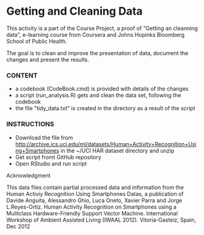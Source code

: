 Getting and Cleaning Data
===================================

This activity is a part of the Course Project, a proof of "Getting an cleanning data", e-learning course from Coursera and Johns Hopinks Bloomberg School of Public Health.

The goal is to clean and improve the presentation of data, document the changes and present the results.


### CONTENT
+ a codebook (CodeBook.cmd) is provided with details of the changes 
+ a script (run_analysis.R) gets and clean the data set, following the codebook
+ the file "tidy_data.txt" is created in the directory as a result of the script

### INSTRUCTIONS
* Download the file from http://archive.ics.uci.edu/ml/datasets/Human+Activity+Recognition+Using+Smartphones in the ~/UCI HAR dataset directory and unzip
* Get script fromt GitHub repository
* Open RStudio and run script

Acknowledgment

This data files contain partial processed data and information from the Human Activiy Recognition Using Smartphones Datas, a publication of Davide Anguita, Alessandro Ghio, Luca Oneto, Xavier Parra and Jorge L.Reyes-Ortiz. Human Activity Recognition on Smartphones using a Mulitclass Hardware-Friendly Support Vector Machine. International Workshop of Ambient Assisted Living (IWAAL 2012). Vitoria-Gasteiz, Spain, Dec 2012
